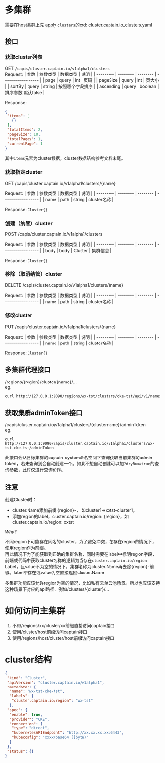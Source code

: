 # 多集群
需要在host集群上先 apply `clusters`的crd: [cluster.captain.io_clusters.yaml](../deploy/crd/cluster/cluster.captain.io_clusters.yaml)
## 接口
### 获取cluster列表
GET `/capis/cluster.captain.io/v1alpha1/clusters` \
Request: 
| 参数      | 参数类型 | 数据类型 | 说明               |
| --------- | -------- | -------- | ------------------ |
| page      | query    | int      | 页码               |
| pageSize  | query    | int      | 页大小             |
| sortBy    | query    | string   | 按照哪个字段排序   |
| ascending | query    | boolean  | 排序参数 默认false |

Response:
```json
{
 "items": [
   {}
 ],
 "totalItems": 2,
 "pageSize": 10,
 "totalPages": 1,
 "currentPage": 1
}
```
其中`items`元素为cluster数据，cluster数据结构参考文档末尾。
### 获取指定cluster
GET /capis/cluster.captain.io/v1alpha1/clusters/{name}

Request: 
| 参数      | 参数类型 | 数据类型 | 说明               |
| --------- | -------- | -------- | ------------------ |
| name      | path    | string      | cluster名称      |

Response: `Cluster{}`

### 创建（纳管）cluster
POST /capis/cluster.captain.io/v1alpha1/clusters

Request: 
| 参数      | 参数类型 | 数据类型 | 说明               |
| --------- | -------- | -------- | ------------------ |
| body      | body    | Cluster      | 集群信息      |

Response: `Cluster{}`

### 移除（取消纳管）cluster
DELETE /capis/cluster.captain.io/v1alpha1/clusters/{name}

Request: 
| 参数      | 参数类型 | 数据类型 | 说明               |
| --------- | -------- | -------- | ------------------ |
| name      | path    | string      | cluster名称      |

### 修改cluster
PUT /capis/cluster.captain.io/v1alpha1/clusters/{name}

Request: 
| 参数      | 参数类型 | 数据类型 | 说明               |
| --------- | -------- | -------- | ------------------ |
| name      | path    | string      | cluster名称      |

Response: `Cluster{}`

## 多集群代理接口
/regions/{region}/cluster/{name}/...\
eg. 
```bash
curl http://127.0.0.1:9090/regions/wx-tst/clusters/cke-tst/api/v1/namespaces
```
## 获取集群adminToken接口
/capis/cluster.captain.io/v1alpha1/clusters/{clustername}/adminToken\
eg.
```
curl http://127.0.0.1:9090/capis/cluster.captain.io/v1alpha1/clusters/wx-tst-cke-tst/adminToken
```
此接口会从目标集群的captain-system命名空间下查询获取当前集群的admin token，若未查询到会自动创建一个。如果不想自动创建可以加`?dryRun=true`的查询参数，此时仅进行查询动作。

## 注意
创建Cluster时：
+ cluster.Name添加前缀 {region}-， 如cluster1->xxtst-cluster1。
+ 添加region的label，cluster.captain.io/region: {region}，如cluster.captain.io/region: xxtst

*Why?*

不同region下可能存在同名的cluster，为了避免冲突，在存在region的情况下，使用region作为前缀。\
再此情况下为了能获取到正确的集群名称，同时需要在label中标明region字段，前端或代码中获取cluster名称的逻辑为当存在`cluster.captain.io/region` Label，且value不为空的情况下，集群名称为cluster.Name再去除{region}-前缀。label不存在或value为空直接返回cluster.Name

多集群功能应该允许region为空的情况，比如私有云单云池场景。所以也应该支持这种场景下对应的api路径，例如/clusters/{cluster}/...

# 如何访问主集群
1. 不带/regions/xx/cluster/xx前缀直接访问captain接口
2. 使用/cluster/host前缀访问captain接口
3. 使用/regions/host/cluster/host前缀访问captain接口


# cluster结构
```json
{
 "kind": "Cluster",
 "apiVersion": "cluster.captain.io/v1alpha1",
 "metadata": {
  "name": "wx-tst-cke-tst",
  "labels": {
   "cluster.captain.io/region": "wx-tst"
  },
 "spec": {
  "enable": true,
  "provider": "CKE",
  "connection": {
   "type": "direct",
   "kubernetesAPIEndpoint": "http://xx.xx.xx.xx:6443",
   "kubeconfig": "xxxx(base64 []byte)"
  }
 },
 "status": {}
}
```


